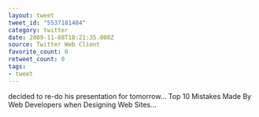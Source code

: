 ```yaml
---
layout: tweet
tweet_id: "5537181484"
category: twitter
date: 2009-11-08T18:21:35.000Z
source: Twitter Web Client
favorite_count: 0
retweet_count: 0
tags:
- tweet
---
```


decided to re-do his presentation for tomorrow... Top 10 Mistakes Made By Web Developers when Designing Web Sites...
